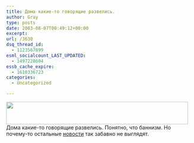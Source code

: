 ```yaml
---
title: Дома какие-то говорящие развелись.
author: Gray
type: posts
date: 2003-08-07T00:49:12+00:00
excerpt:
url: /3630
dsq_thread_id:
  - 1123567899
esml_socialcount_LAST_UPDATED:
  - 1497228604
essb_cache_expire:
  - 1610336723
categories:
  - Uncategorized

---
```








<img src="https://i1.wp.com/www.searchengines.ru/blog/images/yandexnewshouse.gif?resize=490%2C61" width="490" height="61" alt="" border="0" data-recalc-dims="1" />  
Дома какие-то говорящие развелись.  
Понятно, что баннизм. Но почему-то остальные <a href="http://news.yandex.ru/" target="_blank">новости</a> так забавно не выглядят.